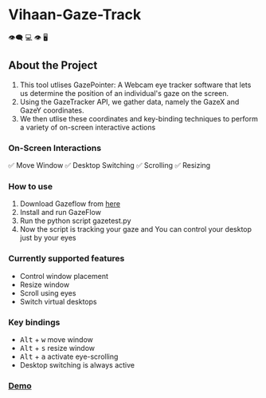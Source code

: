 # Vihaan-Gaze-Track
:eye_speech_bubble: :computer: :eye: :desktop_computer:

## About the Project
1. This tool utlises GazePointer: A Webcam eye tracker software that lets us determine the position of an individual's gaze on the screen. 
2. Using the GazeTracker API, we gather data, namely the GazeX and GazeY coordinates.
3. We then utlise these coordinates and key-binding techniques to perform a variety of on-screen interactive actions 

### On-Screen Interactions
 ✅ Move Window
 ✅ Desktop Switching
 ✅ Scrolling
 ✅ Resizing


### How to use
1. Download Gazeflow from [here](https://drive.google.com/file/d/1yuGFHnPVP8hCV2-qC6-u1R9OtL0Bzhre/view?usp=sharing)
2. Install and run GazeFlow
3. Run the python script gazetest.py
4. Now the script is tracking your gaze and You can control your desktop just by your eyes
### Currently supported features
- Control window placement
- Resize window
- Scroll using eyes
- Switch virtual desktops

### Key bindings
- <kbd>Alt</kbd> + <kbd>w</kbd> move window
- <kbd>Alt</kbd> + <kbd>s</kbd> resize window
- <kbd>Alt</kbd> + <kbd>a</kbd> activate eye-scrolling
- Desktop switching is always active
### [Demo](https://www.youtube.com/watch?v=wi_Zo3Xchi8)
